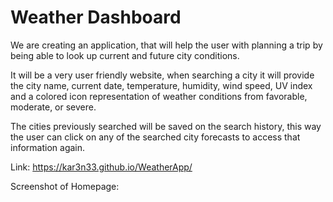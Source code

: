 # Weather Dashboard
We are creating an application, that will help the user with planning a trip by being able to look up current and future city conditions. 

It will be a very user friendly website, when searching a city it will provide the city name, current date, temperature, humidity, wind speed, UV index and a colored icon representation of weather conditions from favorable, moderate, or severe.

The cities previously searched will be saved on the search history, this way the user can click on any of the searched city forecasts to access that information again.


Link: 
https://kar3n33.github.io/WeatherApp/

Screenshot of Homepage:

